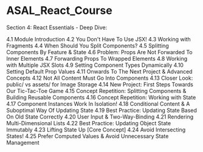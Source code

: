 # ASAL_React_Course

Section 4: React Essentials - Deep Dive:

4.1 Module Introduction
4.2 You Don't Have To Use JSX!
4.3 Working with Fragments
4.4 When Should You Split Components?
4.5 Splitting Components By Feature & State
4.6 Problem: Props Are Not Forwarded To Inner Elements
4.7 Forwarding Props To Wrapped Elements
4.8 Working with Multiple JSX Slots
4.9 Setting Component Types Dynamically
4.10 Setting Default Prop Values
4.11 Onwards To The Next Project & Advanced Concepts
4.12 Not All Content Must Go Into Components
4.13 Closer Look: public/ vs assets/ for Image Storage
4.14 New Project: First Steps Towards Our Tic-Tac-Toe Game
4.15 Concept Repetition: Splitting Components & Building Reusable Components
4.16 Concept Repetition: Working with State
4.17 Component Instances Work In Isolation!
4.18 Conditional Content & A Suboptimal Way Of Updating State
4.19 Best Practice: Updating State Based On Old State Correctly
4.20 User Input & Two-Way-Binding
4.21 Rendering Multi-Dimensional Lists
4.22 Best Practice: Updating Object State Immutably
4.23 Lifting State Up [Core Concept]
4.24 Avoid Intersecting States!
4.25 Prefer Computed Values & Avoid Unnecessary State Management‌
